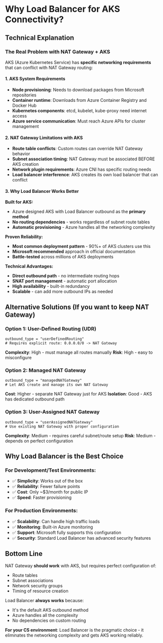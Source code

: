 # Why Load Balancer for AKS Connectivity? 

## Technical Explanation

### The Real Problem with NAT Gateway + AKS

AKS (Azure Kubernetes Service) has **specific networking requirements** that can conflict with NAT Gateway routing:

#### 1. **AKS System Requirements**
- **Node provisioning**: Needs to download packages from Microsoft repositories
- **Container runtime**: Downloads from Azure Container Registry and Docker Hub  
- **Kubernetes components**: etcd, kubelet, kube-proxy need internet access
- **Azure service communication**: Must reach Azure APIs for cluster management

#### 2. **NAT Gateway Limitations with AKS**
- **Route table conflicts**: Custom routes can override NAT Gateway behavior
- **Subnet association timing**: NAT Gateway must be associated BEFORE AKS creation
- **Network plugin requirements**: Azure CNI has specific routing needs
- **Load balancer interference**: AKS creates its own load balancer that can conflict

#### 3. **Why Load Balancer Works Better**

**Built for AKS:**
- Azure designed AKS with Load Balancer outbound as the **primary method**
- **No routing dependencies** - works regardless of subnet route tables
- **Automatic provisioning** - Azure handles all the networking complexity

**Proven Reliability:**
- **Most common deployment pattern** - 90%+ of AKS clusters use this
- **Microsoft recommended** approach in official documentation
- **Battle-tested** across millions of AKS deployments

**Technical Advantages:**
- **Direct outbound path** - no intermediate routing hops
- **SNAT port management** - automatic port allocation
- **High availability** - built-in redundancy
- **Scalable** - can add more outbound IPs as needed

## Alternative Solutions (If you want to keep NAT Gateway)

### Option 1: User-Defined Routing (UDR)
```hcl
outbound_type = "userDefinedRouting"
# Requires explicit route: 0.0.0.0/0 -> NAT Gateway
```
**Complexity**: High - must manage all routes manually
**Risk**: High - easy to misconfigure

### Option 2: Managed NAT Gateway  
```hcl
outbound_type = "managedNATGateway"
# Let AKS create and manage its own NAT Gateway
```
**Cost**: Higher - separate NAT Gateway just for AKS
**Isolation**: Good - AKS has dedicated outbound path

### Option 3: User-Assigned NAT Gateway
```hcl
outbound_type = "userAssignedNATGateway"
# Use existing NAT Gateway with proper configuration
```
**Complexity**: Medium - requires careful subnet/route setup
**Risk**: Medium - depends on perfect configuration

## Why Load Balancer is the Best Choice

### For Development/Test Environments:
- ✅ **Simplicity**: Works out of the box
- ✅ **Reliability**: Fewer failure points  
- ✅ **Cost**: Only ~$3/month for public IP
- ✅ **Speed**: Faster provisioning

### For Production Environments:
- ✅ **Scalability**: Can handle high traffic loads
- ✅ **Monitoring**: Built-in Azure monitoring
- ✅ **Support**: Microsoft fully supports this configuration
- ✅ **Security**: Standard Load Balancer has advanced security features

## Bottom Line

NAT Gateway **should work** with AKS, but requires perfect configuration of:
- Route tables
- Subnet associations  
- Network security groups
- Timing of resource creation

Load Balancer **always works** because:
- It's the default AKS outbound method
- Azure handles all the complexity
- No dependencies on custom routing

**For your CS environment**: Load Balancer is the pragmatic choice - it eliminates the networking complexity and gets AKS working reliably.